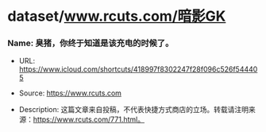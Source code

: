 # dataset/www.rcuts.com/暗影GK

### Name: 臭猪，你终于知道是该充电的时候了。

- URL: https://www.icloud.com/shortcuts/418997f8302247f28f096c526f544405

- Source: https://www.rcuts.com

- Description: 这篇文章来自投稿，不代表快捷方式商店的立场。转载请注明来源：https://www.rcuts.com/771.html。

